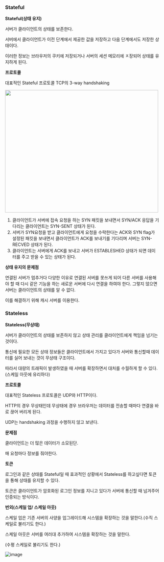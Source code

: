 ### Stateful

**Stateful(상태 유지)**

서버가 클라이언트의 상태를 보존한다.

서버에서 클라이언트가 이전 단계에서 제공한 값을 저장하고 다음 단계에서도 저장한 상태이다.

이러한 정보는 브라우저의 쿠키에 저장되거나 서버의 세션 메모리에 ㅈ장되어 상태를 유지하게 된다.

**프로토콜**

대표적인 Stateful 프로토콜 TCP의 3-way handshaking

<img src="https://github.com/RanungPark/F-LAB/assets/104816866/ad468f17-d44b-4ff6-aec0-e01deda459d7"  width="500" height="400"/>

1. 클라이언트가 서버에 접속 요청을 하는 SYN 패킷을 보내면서 SYN/ACK 응답을 기다리는 클라이언트는 SYN-SENT 상태가 된다.
2. 서버가 SYN요청을 받고 클라이언트에게 요청을 수락한다는 ACK와 SYN flag가 설정된 패킷을 보내면서 클라이언트가 ACK를 보내기를 기다리며 서버는 SYN-RECVED 상태가 된다.
3. 클라이언트는 서버에게 ACK를 보내고 서버가 ESTABLESHED 상태가 되면 데이터를 주고 받을 수 있는 상태가 된다.

**상태 유지의 문제점**

연결된 서버가 멈추거다 다양한 이유로 연결된 서버를 못쓰게 되어 다른 서버를 사용해야 할 때 다시 같은 기능을 하는 새로운 서버에 다시 연결을 하여야 한다. 그렇지 않으면 서버는 클라이언트의 상태를 알 수 없다.

이를 해결하기 위해 캐시 서버를 이용한다. 

### Stateless

**Stateless(무상태)**

서버가 클라이언트의 상태를 보존하지 않고 상태 관리를 클라이언트에게 책임을 넘기는 것이다.

통신에 필요한 모든 상태 정보들은 클라이언트에서 가지고 있다가 서버와 통신할때 데이터를 실어 보내는 것이 무상태 구조이다.

따라서 대량의 트래픽이 발생하였을 때 서버를 확장하면서 대처를 수월하게 할 수 있다.(스케일 아웃에 유리하다)

**프로토콜**

대표적인 Stateless 프로토콜은 UDP와 HTTP이다.

HTTP의 경우 무상태인데 무상태에 경우 브라우저는 데이터를 전송할 때마다 연결을 바로 끊어 버리게 된다.

UDP는 handshaking 과정을 수행하지 않고 보낸다.

**문제점**

클라이언트는 더 많은 데이터가 소모된단.

매 요청마다 정보를 줘야한다.

**토큰**

로그인과 같은 상태를 Stateful일 때 효과적인 상황에서 Stateless를 하고싶다면 토큰을 통해 상태를 유지할 수 있다.

토큰은 클라이언트가 암호화된 로그인 정보를 지니고 있다가 서버에 통신할 때 넘겨주어 인증되는 방식이다. 

**번외(스케일 업/ 스케일 아웃)**

스케일 업은 기존 서버의 사양을 업그레이드해 시스템을 확장하는 것을 말한다.(수직 스케일로 불리기도 한다.)

스케일 아웃은 서버를 여러대 추가하여 시스템을 확장하는 것을 말한다.

(수평 스케일로 불리기도 한다.)

![image](https://github.com/RanungPark/F-LAB/assets/104816866/8325831b-4ef5-4a0c-940b-505029426e7a)